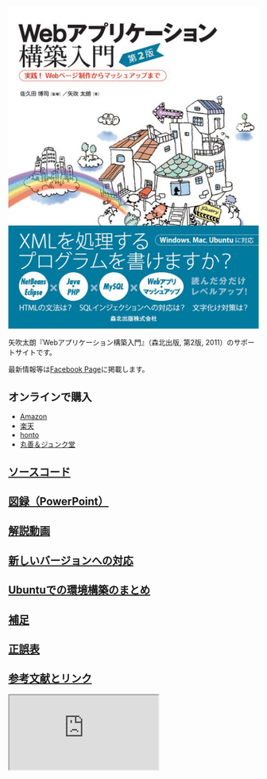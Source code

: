 <a href="http://www.amazon.co.jp/exec/obidos/ASIN/4627847327/inquisitor-22/"><img src="https://github.com/taroyabuki/webbook2/blob/master/cover.jpg?raw=true" alt="カバー" /></a>

矢吹太朗『Webアプリケーション構築入門』（森北出版, 第2版, 2011）のサポートサイトです。

最新情報等は[Facebook Page](https://www.facebook.com/WebAppBook2)に掲載します。

## オンラインで購入

* [Amazon](http://www.amazon.co.jp/exec/obidos/ASIN/4627847327/inquisitor-22/)
* [楽天](http://hb.afl.rakuten.co.jp/hgc/0e202fa1.0c39fc04.0e202fa2.b39f0cc2/?pc=http%3a%2f%2fbooks.rakuten.co.jp%2frb%2f11124318%2f%3fscid%3daf_ich_link_txt&amp;m=http%3a%2f%2fm.rakuten.co.jp%2fbook%2fi%2f14439334%2f)
* [honto](http://honto.jp/netstore/pd-book_03397461.html)
* [丸善＆ジュンク堂](http://www.junkudo.co.jp/detail.jsp?ISBN=9784627847323)

## [ソースコード](https://github.com/taroyabuki/webbook2/tree/master/src)

## [図録（PowerPoint）](https://github.com/taroyabuki/webbook2/blob/master/figures.pptx?raw=true)

## [解説動画](https://github.com/taroyabuki/webbook2/blob/master/movies.md)

## [新しいバージョンへの対応](https://github.com/taroyabuki/webbook2/blob/master/update.md)

## [Ubuntuでの環境構築のまとめ](https://github.com/taroyabuki/webbook2/blob/master/ubuntu.md)

## [補足](https://github.com/taroyabuki/webbook2/blob/master/supplement.md)

## [正誤表](https://github.com/taroyabuki/webbook2/blob/master/errata.md)

## [参考文献とリンク](https://github.com/taroyabuki/webbook2/blob/master/links.md)

<iframe src="http://www.unfindable.net/web-app-book2/related-blogs.php"></iframe>
